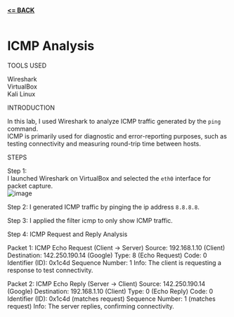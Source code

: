 [**<= BACK**](Networking.md)<br><br>
# ICMP Analysis

TOOLS USED

Wireshark\
VirtualBox\
Kali Linux

INTRODUCTION

In this lab, I used Wireshark to analyze ICMP traffic generated by the `ping` command.  
ICMP is primarily used for diagnostic and error-reporting purposes, such as testing connectivity and measuring round-trip time between hosts.  

STEPS

Step 1:  
I launched Wireshark on VirtualBox and selected the `eth0` interface for packet capture.  
![image](icmp1.jpg)

Step 2: 
I generated ICMP traffic by pinging the ip address `8.8.8.8`.  

Step 3:
I applied the filter icmp to only show ICMP traffic.


Step 4: ICMP Request and Reply Analysis

Packet 1: ICMP Echo Request (Client → Server)
Source: 192.168.1.10 (Client)
Destination: 142.250.190.14 (Google)
Type: 8 (Echo Request)
Code: 0
Identifier (ID): 0x1c4d
Sequence Number: 1
Info: The client is requesting a response to test connectivity.

Packet 2: ICMP Echo Reply (Server → Client)
Source: 142.250.190.14 (Google)
Destination: 192.168.1.10 (Client)
Type: 0 (Echo Reply)
Code: 0
Identifier (ID): 0x1c4d (matches request)
Sequence Number: 1 (matches request)
Info: The server replies, confirming connectivity.

